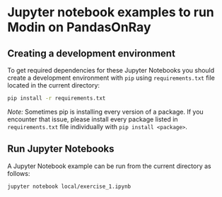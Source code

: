 # Jupyter notebook examples to run Modin on PandasOnRay

## Creating a development environment

To get required dependencies for these Jupyter Notebooks
you should create a development environment with `pip`
using `requirements.txt` file located in the current directory:

```bash
pip install -r requirements.txt
```

*Note:* Sometimes pip is installing every version of a package. If you encounter that issue,
please install every package listed in `requirements.txt` file individually with `pip install <package>`.

## Run Jupyter Notebooks

A Jupyter Notebook example can be run from the current directory as follows:

```bash
jupyter notebook local/exercise_1.ipynb
```

